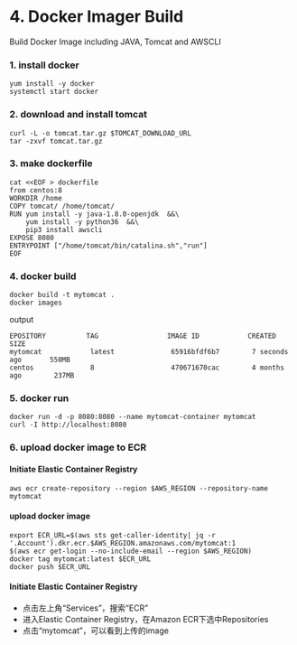 
# 4. Docker Imager Build

Build Docker Image including JAVA, Tomcat and AWSCLI

### 1. install docker
```
yum install -y docker
systemctl start docker
```
### 2. download and install tomcat
```
curl -L -o tomcat.tar.gz $TOMCAT_DOWNLOAD_URL
tar -zxvf tomcat.tar.gz
```
### 3. make dockerfile
```
cat <<EOF > dockerfile
from centos:8
WORKDIR /home
COPY tomcat/ /home/tomcat/
RUN yum install -y java-1.8.0-openjdk  &&\
    yum install -y python36  &&\
    pip3 install awscli
EXPOSE 8080
ENTRYPOINT ["/home/tomcat/bin/catalina.sh","run"]
EOF
```
### 4. docker build
```
docker build -t mytomcat .
docker images
```
output
```
EPOSITORY          TAG                 IMAGE ID            CREATED             SIZE
mytomcat            latest              65916bfdf6b7        7 seconds ago       550MB
centos              8                   470671670cac        4 months ago        237MB
```
### 5. docker run
```
docker run -d -p 8080:8080 --name mytomcat-container mytomcat
curl -I http://localhost:8080
```
### 6. upload docker image to ECR

#### Initiate Elastic Container Registry
```
aws ecr create-repository --region $AWS_REGION --repository-name mytomcat
```

#### upload docker image
```
export ECR_URL=$(aws sts get-caller-identity| jq -r '.Account').dkr.ecr.$AWS_REGION.amazonaws.com/mytomcat:1
$(aws ecr get-login --no-include-email --region $AWS_REGION)
docker tag mytomcat:latest $ECR_URL
docker push $ECR_URL
```
#### Initiate Elastic Container Registry
- 点击左上角“Services”，搜索“ECR”
- 进入Elastic Container Registry，在Amazon ECR下选中Repositories
- 点击“mytomcat”，可以看到上传的image
